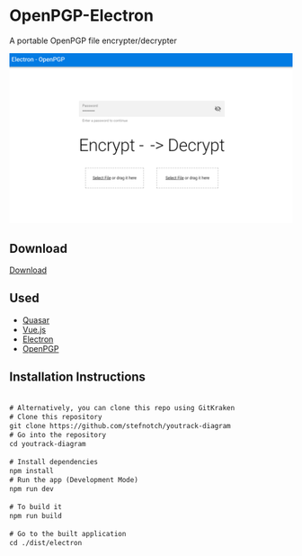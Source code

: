 # OpenPGP-Electron

A portable OpenPGP file encrypter/decrypter

![Screenshot](./Screenshot.png)

## Download
[Download](https://github.com/stefnotch/OpenPGP-Electron/releases)

## Used
- [Quasar](https://quasar-framework.org/)
- [Vue.js](https://vuejs.org/)
- [Electron](https://electronjs.org/)
- [OpenPGP](https://github.com/openpgpjs/openpgpjs)

## Installation Instructions
```

# Alternatively, you can clone this repo using GitKraken
# Clone this repository
git clone https://github.com/stefnotch/youtrack-diagram
# Go into the repository
cd youtrack-diagram

# Install dependencies
npm install
# Run the app (Development Mode)
npm run dev

# To build it
npm run build

# Go to the built application
cd ./dist/electron
```
